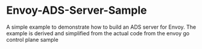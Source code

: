 # Envoy-ADS-Server-Sample
A simple example to demonstrate how to build an ADS server for Envoy. The example is derived and simplified from the actual code from the envoy go control plane sample
